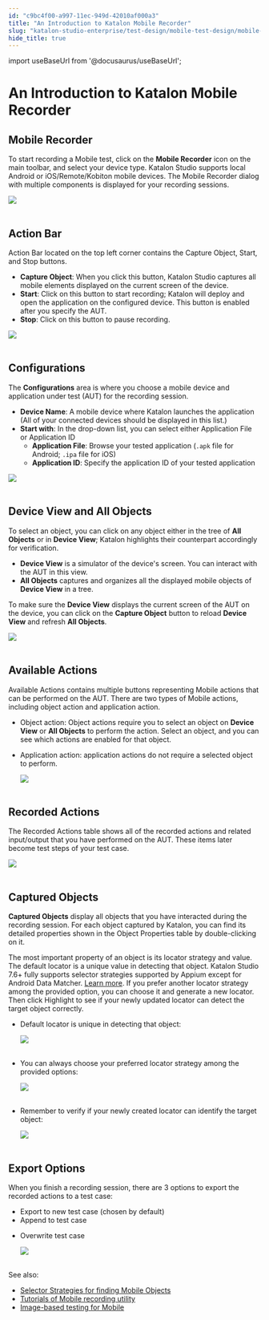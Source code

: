```yaml
---
id: "c9bc4f00-a997-11ec-949d-42010af000a3"
title: "An Introduction to Katalon Mobile Recorder"
slug: "katalon-studio-enterprise/test-design/mobile-test-design/mobile-record-and-spy-utilities/an-introduction-to-katalon-mobile-recorder"
hide_title: true
---
```

import useBaseUrl from '@docusaurus/useBaseUrl';

    

# <a id="id_katalon_mobile_recorder_introduction" class="anchor_top_offset"/><a id="ariaid-title1" class="anchor_top_offset"/>An Introduction to Katalon Mobile Recorder

    
    
  
    

## <a id="id_1" class="anchor_top_offset"/>Mobile Recorder

    
      
<p xmlns="http://www.w3.org/1999/xhtml" className="p">To start recording a Mobile test, click on the <strong className="ph b">Mobile     Recorder</strong> icon on the main toolbar, and select your device   type. Katalon Studio supports local Android or iOS/Remote/Kobiton   mobile devices. The Mobile Recorder dialog with multiple components   is displayed for your recording sessions.</p> 
      
<p xmlns="http://www.w3.org/1999/xhtml" className="p">   <img className="image" src={useBaseUrl("https://github.com/katalon-studio/docs-images/raw/master/katalon-studio/docs/record-mobile-utility/recorder-icon.png")} width={174} /><br /><br /> </p> 
    
  

## <a id="id_2" class="anchor_top_offset"/>Action Bar

<p xmlns="http://www.w3.org/1999/xhtml" className="p"> <span className="ph uicontrol">Action Bar</span> located on the top left corner contains the <span className="ph uicontrol">Capture Object</span>, <span className="ph uicontrol">Start</span>, and <span className="ph uicontrol">Stop</span> buttons.</p> 
<ul xmlns="http://www.w3.org/1999/xhtml" className="ul"><li className="li"> <strong className="ph b">Capture Object</strong>: When you click this button, Katalon Studio captures all mobile elements displayed on the current screen of the device.</li><li className="li"> <strong className="ph b">Start</strong>: Click on this button to start recording; Katalon will deploy and open the application on the configured device. This button is enabled after you specify the AUT.</li><li className="li"> <strong className="ph b">Stop</strong>: Click on this button to pause recording.</li></ul> 
<p xmlns="http://www.w3.org/1999/xhtml" className="p"> <img className="image" src={useBaseUrl("https://github.com/katalon-studio/docs-images/raw/master/katalon-studio/docs/record-mobile-utility/action-bar.png")} width={260} /><br /><br /> </p> 
    

## <a id="id_3" class="anchor_top_offset"/>Configurations

    
      
<p xmlns="http://www.w3.org/1999/xhtml" className="p">The <strong className="ph b">Configurations</strong> area is where you choose a   mobile device and application under test (AUT) for the recording   session.</p> 
      
<ul xmlns="http://www.w3.org/1999/xhtml" className="ul">   <li className="li">     <strong className="ph b">Device Name</strong>: A mobile device where Katalon     launches the application (All of your connected devices should be     displayed in this list.)</li>   <li className="li">     <strong className="ph b">Start with</strong>: In the drop-down list, you can     select either Application File or Application ID      <ul className="ul">       <li className="li">         <strong className="ph b">Application File</strong>: Browse your tested         application (<code className="ph codeph">.apk</code> file for Android; <code className="ph codeph">.ipa</code>         file for iOS)</li>       <li className="li">         <strong className="ph b">Application ID</strong>: Specify the application ID of         your tested application</li>     </ul>   </li> </ul> 
      
<p xmlns="http://www.w3.org/1999/xhtml" className="p">   <img className="image" src={useBaseUrl("https://github.com/katalon-studio/docs-images/raw/master/katalon-studio/docs/record-mobile-utility/configurations.png")} width={369} /><br /><br /> </p> 
    
  
    

## <a id="id_4" class="anchor_top_offset"/>Device View and All Objects

    
      
<p xmlns="http://www.w3.org/1999/xhtml" className="p">To select an object, you can click on any object either in the   tree of <strong className="ph b">All Objects</strong> or in <strong className="ph b">Device     View</strong>; Katalon highlights their counterpart accordingly for   verification.</p> 
      
<ul xmlns="http://www.w3.org/1999/xhtml" className="ul">   <li className="li">     <strong className="ph b">Device View</strong> is a simulator of the device's     screen. You can interact with the AUT in this view.</li>   <li className="li">     <strong className="ph b">All Objects</strong> captures and organizes all the     displayed mobile objects of <strong className="ph b">Device View</strong> in a     tree.</li> </ul> 
      
<p xmlns="http://www.w3.org/1999/xhtml" className="p">To make sure the <strong className="ph b">Device View</strong> displays the   current screen of the AUT on the device, you can click on the   <strong className="ph b">Capture Object</strong> button to reload <strong className="ph b">Device     View</strong> and refresh <strong className="ph b">All Objects</strong>.</p> 
      
<p xmlns="http://www.w3.org/1999/xhtml" className="p">   <img className="image" src={useBaseUrl("https://github.com/katalon-studio/docs-images/raw/master/katalon-studio/docs/record-mobile-utility/highlight.png")} /><br /><br /> </p> 
    
  

## <a id="id_5" class="anchor_top_offset"/>Available Actions

<p xmlns="http://www.w3.org/1999/xhtml" className="p"><span className="ph uicontrol">Available Actions</span> contains multiple buttons representing Mobile actions that can be performed on the AUT. There are two types of Mobile actions, including object action and application action.</p> 
<ul xmlns="http://www.w3.org/1999/xhtml" className="ul"><li className="li">Object action: Object actions require you to select an object on <strong className="ph b">Device View</strong> or <strong className="ph b">All Objects</strong> to perform the action. Select an object, and you can see which actions are enabled for that object.</li><li className="li">     <p className="p">Application action: application actions do not require a selected object to perform.</p>     <p className="p"> <img className="image" src={useBaseUrl("https://github.com/katalon-studio/docs-images/raw/master/katalon-studio/docs/record-mobile-utility/possible-actions.png")} width={367} /><br /><br />     </p>   </li></ul> 
    

## <a id="id_6" class="anchor_top_offset"/>Recorded Actions

    
      
<p xmlns="http://www.w3.org/1999/xhtml" className="p">The Recorded Actions table shows all of the recorded actions and   related input/output that you have performed on the AUT. These   items later become test steps of your test case.</p> 
      
<p xmlns="http://www.w3.org/1999/xhtml" className="p">   <img className="image" src={useBaseUrl("https://github.com/katalon-studio/docs-images/raw/master/katalon-studio/docs/record-mobile-utility/recorded-actions.png")} width={361} /><br /><br /> </p> 
    
  

## <a id="id_7" class="anchor_top_offset"/>Captured Objects

<p xmlns="http://www.w3.org/1999/xhtml" className="p"><strong className="ph b">Captured Objects</strong> display all objects that you have interacted during the recording session. For each object captured by Katalon, you can find its detailed properties shown in the <span className="ph uicontrol">Object Properties</span> table by double-clicking on it.</p> 
<p xmlns="http://www.w3.org/1999/xhtml" className="p">The most important property of an object is its locator strategy and value. The default locator is a unique value in detecting that object. Katalon Studio 7.6+ fully supports selector strategies supported by Appium except for Android Data Matcher. <a className="xref j-external-link" href="https://docs.katalon.com/katalon-studio/docs/locators_object_identification.html" target="_blank">Learn more</a>. If you prefer another locator strategy among the provided option, you can choose it and generate a new locator. Then click <span className="ph uicontrol">Highlight</span> to see if your newly updated locator can detect the target object correctly.</p> 
<ul xmlns="http://www.w3.org/1999/xhtml" className="ul"><li className="li">     <p className="p">Default locator is unique in detecting that object:</p>     <p className="p"> <img className="image" src={useBaseUrl("https://github.com/katalon-studio/docs-images/raw/master/katalon-studio/docs/record-mobile-utility/default-unique-locator.png")} width={355} /><br /><br />     </p>   </li><li className="li">     <p className="p">You can always choose your preferred locator strategy among the provided options:</p>     <p className="p"> <img className="image" src={useBaseUrl("https://github.com/katalon-studio/docs-images/raw/master/katalon-studio/docs/record-mobile-utility/select-selection-method.png")} width={361} /><br /><br />     </p>   </li><li className="li">     <p className="p">Remember to verify if your newly created locator can identify the target object:</p>     <p className="p"> <img className="image" src={useBaseUrl("https://github.com/katalon-studio/docs-images/raw/master/katalon-studio/docs/record-mobile-utility/selector-highlight.png")} /><br /><br />     </p>   </li></ul> 
    

## <a id="id_8" class="anchor_top_offset"/>Export Options

    
      
<p xmlns="http://www.w3.org/1999/xhtml" className="p">When you finish a recording session, there are 3 options to   export the recorded actions to a test case:</p> 
      
<ul xmlns="http://www.w3.org/1999/xhtml" className="ul">   <li className="li">Export to new test case (chosen by default)</li>   <li className="li">Append to test case</li>   <li className="li">     <p className="p">Overwrite test case</p>     <p className="p">       <img className="image" src={useBaseUrl("https://github.com/katalon-studio/docs-images/raw/master/katalon-studio/docs/mobile-recorder-76/export-options.png")} width={498} /><br /><br />     </p>   </li> </ul> 
      
<p xmlns="http://www.w3.org/1999/xhtml" className="p">See also:</p> 
      
<ul xmlns="http://www.w3.org/1999/xhtml" className="ul">   <li className="li">     <a className="xref j-external-link" href="https://docs.katalon.com/katalon-studio/docs/locators_object_identification.html" target="_blank">Selector       Strategies for finding Mobile Objects</a>   </li>   <li className="li">     <a className="xref j-external-link" href="https://docs.katalon.com/katalon-studio/docs/mobile-recorder-tutorials.html" target="_blank">Tutorials       of Mobile recording utility</a>   </li>   <li className="li">     <a className="xref j-external-link" href="https://docs.katalon.com/katalon-studio/docs/mobile-image-based-testing.html" target="_blank">Image-based       testing for Mobile</a>   </li> </ul> 
    
  

